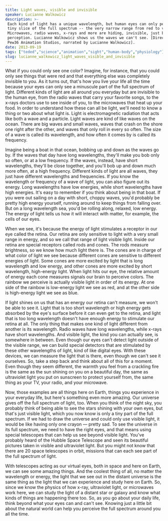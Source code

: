 ```yaml
---
title: Light waves, visible and invisible
speaker: Lucianne Walkowicz
description: >-
 Each kind of light has a unique wavelength, but human eyes can only perceive a
 tiny slice of the full spectrum -- the very narrow range from red to violet.
 Microwaves, radio waves, x-rays and more are hiding, invisible, just beyond our
 perception. Lucianne Walkowicz shows us the waves we can't see. [Directed by
 Pew36 Animation Studios, narrated by Lucianne Walkowicz].
date: 2013-09-19
tags: ["teded","science","animation","sight","human-body","physiology"]
slug: lucianne_walkowicz_light_waves_visible_and_invisible
---
```


What if you could only see one color? Imagine, for instance, that you could only see
things that were red and that everything else was completely invisible to you. As it turns
out, that's how you live your life all the time because your eyes can only see a minuscule
part of the full spectrum of light. Different kinds of light are all around you everyday
but are invisible to the human eye, from the radio waves that carry your favorite songs,
to the x-rays doctors use to see inside of you, to the microwaves that heat up your food.
In order to understand how these can all be light, we'll need to know a thing or two about
what light is. Light is electromagnetic radiation that acts like both a wave and a
particle. Light waves are kind of like waves on the ocean. There are big waves and small
waves, waves that crash on the shore one right after the other, and waves that only roll
in every so often. The size of a wave is called its wavelength, and how often it comes by
is called its frequency.

Imagine being a boat in that ocean, bobbing up and down as the waves go by. If the waves
that day have long wavelengths, they'll make you bob only so often, or at a low frequency.
If the waves, instead, have short wavelengths, they'll be close together, and you'll bob
up and down much more often, at a high frequency. Different kinds of light are all waves,
they just have different wavelengths and frequencies. If you know the wavelength or
frequency of a wave of light, you can also figure out its energy. Long wavelengths have
low energies, while short wavelengths have high energies. It's easy to remember if you
think about being in that boat. If you were out sailing on a day with short, choppy waves,
you'd probably be pretty high energy yourself, running around to keep things from falling
over. But on a long wavelength sea, you'd be rolling along, relaxed, low energy. The
energy of light tells us how it will interact with matter, for example, the cells of our
eyes.

When we see, it's because the energy of light stimulates a receptor in our eye called the
retina. Our retina are only sensitive to light with a very small range in energy, and so
we call that range of light visible light. Inside our retina are special receptors called
rods and cones. The rods measure brightness, so we know how much light there is. The cones
are in charge of what color of light we see because different cones are sensitive to
different energies of light. Some cones are more excited by light that is long wavelength
and low energy, and other cones are more excited by short wavelength, high-energy light.
When light hits our eye, the relative amount of energy each cone measures signals our
brain to perceive colors. The rainbow we perceive is actually visible light in order of
its energy. At one side of the rainbow is low-energy light we see as red, and at the other
side is high-energy light we see as blue.

If light shines on us that has an energy our retina can't measure, we won't be able to see
it. Light that is too short wavelength or high energy gets absorbed by the eye's surface
before it can even get to the retina, and light that is too long wavelength doesn't have
enough energy to stimulate our retina at all. The only thing that makes one kind of light
different from another is its wavelength. Radio waves have long wavelengths, while x-rays
have short wavelengths. And visible light, the kind you can actually see, is somewhere in
between. Even though our eyes can't detect light outside of the visible range, we can
build special detectors that are stimulated by these other wavelengths of light, kind of
like digital eyes. With these devices, we can measure the light that is there, even though
we can't see it ourselves. So, take a step back and think about all of this for a moment.
Even though they seem different, the warmth you feel from a crackling fire is the same as
the sun shining on you on a beautiful day, the same as ultraviolet light you put on
sunscreen to protect yourself from, the same thing as your TV, your radio, and your
microwave.

Now, those examples are all things here on Earth, things you experience in your everyday
life, but here's something even more amazing. Our universe gives off the full spectrum of
light, too. When you think of the night sky, you probably think of being able to see the
stars shining with your own eyes, but that's just visible light, which you now know is
only a tiny part of the full spectrum. If we had to draw the universe and could only use
visible light, it would be like having only one crayon — pretty sad. To see the universe
in its full spectrum, we need to have the right eyes, and that means using special
telescopes that can help us see beyond visible light. You've probably heard of the Hubble
Space Telescope and seen its beautiful pictures taken in visible and ultraviolet light.
But you might not know that there are 20 space telescopes in orbit, missions that can each
see part of the full spectrum of light.

With telescopes acting as our virtual eyes, both in space and here on Earth, we can see
some amazing things. And the coolest thing of all, no matter the wavelength or energy, the
light that we see out in the distant universe is the same thing as the light that we can
experience and study here on Earth. So, since we know the physics of how x-ray,
ultraviolet light, or microwaves work here, we can study the light of a distant star or
galaxy and know what kinds of things are happening there too. So, as you go about your
daily life, think beyond what your eyes can and can't see. Knowing just a little bit about
the natural world can help you perceive the full spectrum around you all the
time.

<!--
ad_duration=0
event="TED-Ed"
external_start_time=0
intro_duration=0
is_subtitle_required="False"
is_talk_featured="False"
language="en"
language_swap="False"
native_language="en"
number_of_related_talks=6
number_of_speakers=1
number_of_subtitled_videos=0
number_of_tags=6
number_of_talk_download_languages=21
number_of_talk_more_resources=0
number_of_talk_recommendations=0
number_of_talks_take_actions=0
post_ad_duration=0
published_timestamp="2019-03-15 17:06:31"
recording_date="2013-09-19"
speaker_description="Stellar astronomer"
speaker_is_published=1
speaker_name="Lucianne Walkowicz"
talk_name="Light waves, visible and invisible"
talks_tags=["teded","science","animation","sight","human-body","physiology"]
url_photo_speaker="https://pe.tedcdn.com/images/ted/49e3d47d20fba9d0f4dd4253a189ae0bc5e9348a_254x191.jpg"
url_photo_talk="https://s3.amazonaws.com/talkstar-photos/uploads/147132de-b7d1-4353-86c0-6e5231767475/114_lightwaves.jpg"
url_webpage="https://www.ted.com/talks/lucianne_walkowicz_light_waves_visible_and_invisible"
video_type_name="TED-Ed Original"
-->